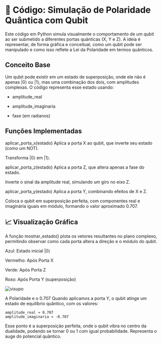 # 🧪 Código: Simulação de Polaridade Quântica com Qubit
Este código em Python simula visualmente o comportamento de um qubit ao ser submetido a diferentes portas quânticas (X, Y e Z). A ideia é representar, de forma gráfica e conceitual, como um qubit pode ser manipulado e como isso reflete a Lei da Polaridade em termos quânticos.

## Conceito Base
Um qubit pode existir em um estado de superposição, onde ele não é apenas |0⟩ ou |1⟩, mas uma combinação dos dois, com amplitudes complexas. O código representa esse estado usando:

- amplitude_real

- amplitude_imaginaria

- fase (em radianos)

## Funções Implementadas

aplicar_porta_x(estado)
Aplica a porta X ao qubit, que inverte seu estado (como um NOT).

 Transforma |0⟩ em |1⟩.

aplicar_porta_z(estado)
Aplica a porta Z, que altera apenas a fase do estado.

Inverte o sinal da amplitude real, simulando um giro no eixo Z.

aplicar_porta_y(estado)
Aplica a porta Y, combinando efeitos de X e Z.

Coloca o qubit em superposição perfeita, com componentes real e imaginária iguais em módulo, formando o valor aproximado 0.707.

## 📈 Visualização Gráfica
A função mostrar_estado() plota os vetores resultantes no plano complexo, permitindo observar como cada porta altera a direção e o módulo do qubit.

Azul: Estado inicial |0⟩

Vermelho: Após Porta X

Verde: Após Porta Z

Roxo: Após Porta Y (superposição)

![visupo](https://github.com/user-attachments/assets/b076b26b-2cbc-41d0-a9a7-d819154bd693)

A Polaridade e o 0.707
Quando aplicamos a porta Y, o qubit atinge um estado de equilíbrio quântico, com os valores:
```
amplitude_real ≈ 0.707
amplitude_imaginaria ≈ -0.707
```

Esse ponto é a superposição perfeita, onde o qubit vibra no centro da dualidade, podendo se tornar 0 ou 1 com igual probabilidade. Representa o auge do potencial quântico.


